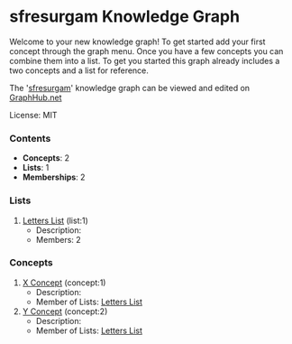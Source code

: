 # sfresurgam Knowledge Graph

Welcome to your new knowledge graph! To get started add your first concept through the graph menu. Once you have a few concepts you can combine them into a list. To get you started this graph already includes a two concepts and a list for reference.

The '[sfresurgam](https://graphhub.net/sfresurgam)' knowledge graph can be viewed and edited on [GraphHub.net](https://graphhub.net)

License: MIT
### Contents
- **Concepts**: 2
- **Lists**: 1
- **Memberships**: 2
### Lists
1. [Letters List](/sfresurgam/list/letters-list?id=1) (list:1)
   - Description: 
   - Members: 2
### Concepts
1. [X Concept](/sfresurgam/concept/x-concept?id=1) (concept:1)
   - Description: 
   - Member of Lists: [Letters List](/sfresurgam/list/letters-list?id=1)
1. [Y Concept](/sfresurgam/concept/y-concept?id=2) (concept:2)
   - Description: 
   - Member of Lists: [Letters List](/sfresurgam/list/letters-list?id=1)
